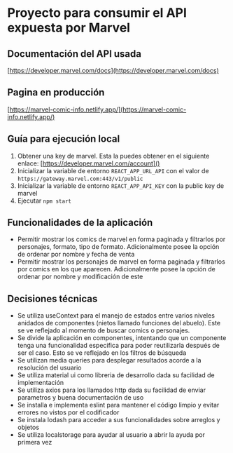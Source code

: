 # Proyecto para consumir el API expuesta por Marvel

## Documentación del API usada
[https://developer.marvel.com/docs](https://developer.marvel.com/docs)

## Pagina en producción
[https://marvel-comic-info.netlify.app/](https://marvel-comic-info.netlify.app/)

## Guía para ejecución local
1. Obtener una key de marvel. Esta la puedes obtener en el siguiente enlace: [https://developer.marvel.com/account]()
2. Inicializar la variable de entorno `REACT_APP_URL_API` con el valor de `https://gateway.marvel.com:443/v1/public`
3. Inicializar la variable de entorno `REACT_APP_API_KEY` con la public key de marvel
4. Ejecutar `npm start`

## Funcionalidades de la aplicación
- Permitir mostrar los comics de marvel en forma paginada y filtrarlos por personajes, formato, tipo de formato. Adicionalmente posee la opción de ordenar por nombre y fecha de venta
- Permitir mostrar los personajes de marvel en forma paginada y filtrarlos por comics en los que aparecen. Adicionalmente posee la opción de ordenar por nombre y modificación de este

## Decisiones técnicas
- Se utiliza useContext para el manejo de estados entre varios niveles anidados de componentes (nietos llamado funciones del abuelo). Este se ve reflejado al momento de buscar comics o personajes.
- Se divide la aplicación en componentes, intentando que un componente tenga una funcionalidad especifica para poder reutilizarla después de ser el caso. Esto se ve reflejado en los filtros de búsqueda
- Se utilizan media queries para desplegar resultados acorde a la resolución del usuario
- Se utiliza material ui como libreria de desarrollo dada su facilidad de implementación
- Se utiliza axios para los llamados http dada su facilidad de enviar parametros y buena documentación de uso
- Se installa e implementa eslint para mantener el código limpio y evitar errores no vistos por el codificador
- Se instala lodash para acceder a sus funcionalidades sobre arreglos y objetos
- Se utiliza localstorage para ayudar al usuario a abrir la ayuda por primera vez